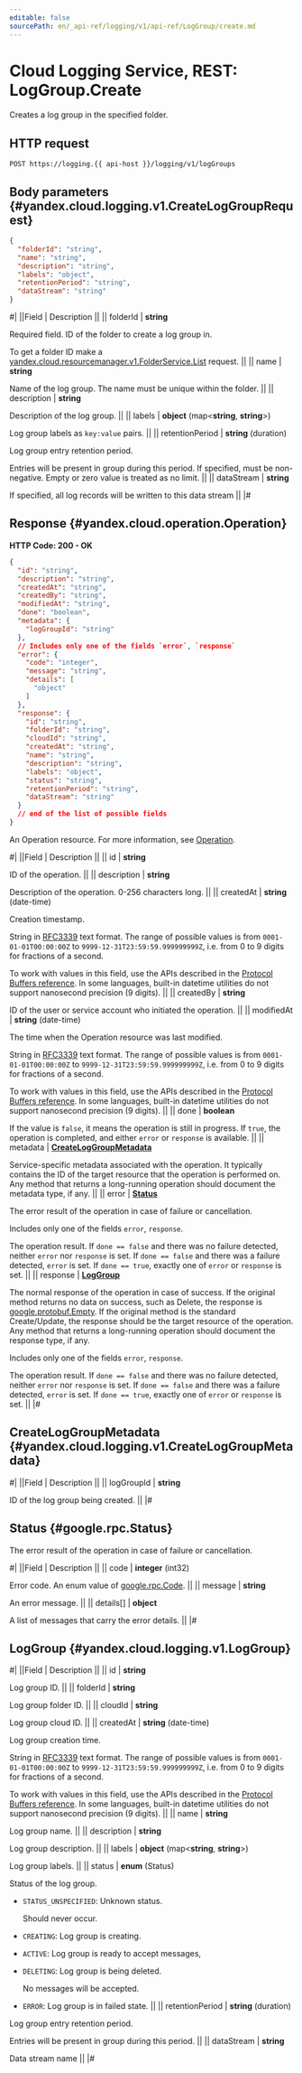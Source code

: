```yaml
---
editable: false
sourcePath: en/_api-ref/logging/v1/api-ref/LogGroup/create.md
---
```


# Cloud Logging Service, REST: LogGroup.Create

Creates a log group in the specified folder.

## HTTP request

```
POST https://logging.{{ api-host }}/logging/v1/logGroups
```

## Body parameters {#yandex.cloud.logging.v1.CreateLogGroupRequest}

```json
{
  "folderId": "string",
  "name": "string",
  "description": "string",
  "labels": "object",
  "retentionPeriod": "string",
  "dataStream": "string"
}
```

#|
||Field | Description ||
|| folderId | **string**

Required field. ID of the folder to create a log group in.

To get a folder ID make a [yandex.cloud.resourcemanager.v1.FolderService.List](/docs/resource-manager/api-ref/Folder/list#List) request. ||
|| name | **string**

Name of the log group.
The name must be unique within the folder. ||
|| description | **string**

Description of the log group. ||
|| labels | **object** (map<**string**, **string**>)

Log group labels as `key:value` pairs. ||
|| retentionPeriod | **string** (duration)

Log group entry retention period.

Entries will be present in group during this period.
If specified, must be non-negative.
Empty or zero value is treated as no limit. ||
|| dataStream | **string**

If specified, all log records will be written to this data stream ||
|#

## Response {#yandex.cloud.operation.Operation}

**HTTP Code: 200 - OK**

```json
{
  "id": "string",
  "description": "string",
  "createdAt": "string",
  "createdBy": "string",
  "modifiedAt": "string",
  "done": "boolean",
  "metadata": {
    "logGroupId": "string"
  },
  // Includes only one of the fields `error`, `response`
  "error": {
    "code": "integer",
    "message": "string",
    "details": [
      "object"
    ]
  },
  "response": {
    "id": "string",
    "folderId": "string",
    "cloudId": "string",
    "createdAt": "string",
    "name": "string",
    "description": "string",
    "labels": "object",
    "status": "string",
    "retentionPeriod": "string",
    "dataStream": "string"
  }
  // end of the list of possible fields
}
```

An Operation resource. For more information, see [Operation](/docs/api-design-guide/concepts/operation).

#|
||Field | Description ||
|| id | **string**

ID of the operation. ||
|| description | **string**

Description of the operation. 0-256 characters long. ||
|| createdAt | **string** (date-time)

Creation timestamp.

String in [RFC3339](https://www.ietf.org/rfc/rfc3339.txt) text format. The range of possible values is from
`0001-01-01T00:00:00Z` to `9999-12-31T23:59:59.999999999Z`, i.e. from 0 to 9 digits for fractions of a second.

To work with values in this field, use the APIs described in the
[Protocol Buffers reference](https://developers.google.com/protocol-buffers/docs/reference/overview).
In some languages, built-in datetime utilities do not support nanosecond precision (9 digits). ||
|| createdBy | **string**

ID of the user or service account who initiated the operation. ||
|| modifiedAt | **string** (date-time)

The time when the Operation resource was last modified.

String in [RFC3339](https://www.ietf.org/rfc/rfc3339.txt) text format. The range of possible values is from
`0001-01-01T00:00:00Z` to `9999-12-31T23:59:59.999999999Z`, i.e. from 0 to 9 digits for fractions of a second.

To work with values in this field, use the APIs described in the
[Protocol Buffers reference](https://developers.google.com/protocol-buffers/docs/reference/overview).
In some languages, built-in datetime utilities do not support nanosecond precision (9 digits). ||
|| done | **boolean**

If the value is `false`, it means the operation is still in progress.
If `true`, the operation is completed, and either `error` or `response` is available. ||
|| metadata | **[CreateLogGroupMetadata](#yandex.cloud.logging.v1.CreateLogGroupMetadata)**

Service-specific metadata associated with the operation.
It typically contains the ID of the target resource that the operation is performed on.
Any method that returns a long-running operation should document the metadata type, if any. ||
|| error | **[Status](#google.rpc.Status)**

The error result of the operation in case of failure or cancellation.

Includes only one of the fields `error`, `response`.

The operation result.
If `done == false` and there was no failure detected, neither `error` nor `response` is set.
If `done == false` and there was a failure detected, `error` is set.
If `done == true`, exactly one of `error` or `response` is set. ||
|| response | **[LogGroup](#yandex.cloud.logging.v1.LogGroup)**

The normal response of the operation in case of success.
If the original method returns no data on success, such as Delete,
the response is [google.protobuf.Empty](https://developers.google.com/protocol-buffers/docs/reference/google.protobuf#google.protobuf.Empty).
If the original method is the standard Create/Update,
the response should be the target resource of the operation.
Any method that returns a long-running operation should document the response type, if any.

Includes only one of the fields `error`, `response`.

The operation result.
If `done == false` and there was no failure detected, neither `error` nor `response` is set.
If `done == false` and there was a failure detected, `error` is set.
If `done == true`, exactly one of `error` or `response` is set. ||
|#

## CreateLogGroupMetadata {#yandex.cloud.logging.v1.CreateLogGroupMetadata}

#|
||Field | Description ||
|| logGroupId | **string**

ID of the log group being created. ||
|#

## Status {#google.rpc.Status}

The error result of the operation in case of failure or cancellation.

#|
||Field | Description ||
|| code | **integer** (int32)

Error code. An enum value of [google.rpc.Code](https://github.com/googleapis/googleapis/blob/master/google/rpc/code.proto). ||
|| message | **string**

An error message. ||
|| details[] | **object**

A list of messages that carry the error details. ||
|#

## LogGroup {#yandex.cloud.logging.v1.LogGroup}

#|
||Field | Description ||
|| id | **string**

Log group ID. ||
|| folderId | **string**

Log group folder ID. ||
|| cloudId | **string**

Log group cloud ID. ||
|| createdAt | **string** (date-time)

Log group creation time.

String in [RFC3339](https://www.ietf.org/rfc/rfc3339.txt) text format. The range of possible values is from
`0001-01-01T00:00:00Z` to `9999-12-31T23:59:59.999999999Z`, i.e. from 0 to 9 digits for fractions of a second.

To work with values in this field, use the APIs described in the
[Protocol Buffers reference](https://developers.google.com/protocol-buffers/docs/reference/overview).
In some languages, built-in datetime utilities do not support nanosecond precision (9 digits). ||
|| name | **string**

Log group name. ||
|| description | **string**

Log group description. ||
|| labels | **object** (map<**string**, **string**>)

Log group labels. ||
|| status | **enum** (Status)

Status of the log group.

- `STATUS_UNSPECIFIED`: Unknown status.

  Should never occur.
- `CREATING`: Log group is creating.
- `ACTIVE`: Log group is ready to accept messages,
- `DELETING`: Log group is being deleted.

  No messages will be accepted.
- `ERROR`: Log group is in failed state. ||
|| retentionPeriod | **string** (duration)

Log group entry retention period.

Entries will be present in group during this period. ||
|| dataStream | **string**

Data stream name ||
|#